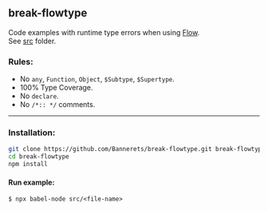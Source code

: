 ## break-flowtype

Code examples with runtime type errors when using [Flow](https://flow.org).  
See [src](src) folder.

### Rules:

- No `any`, `Function`, `Object`, `$Subtype`, `$Supertype`.
- 100% Type Coverage.
- No `declare`.
- No `/*:: */` comments.

----

### Installation:

```sh
git clone https://github.com/Bannerets/break-flowtype.git break-flowtype
cd break-flowtype
npm install
```

#### Run example:

```console
$ npx babel-node src/<file-name>
```
